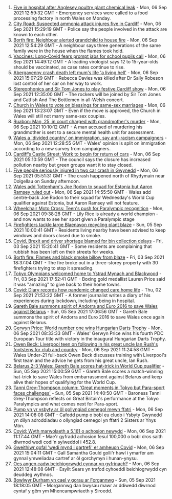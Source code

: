 1. [Five in hospital after Anglesey poultry plant chemical leak](https://www.bbc.co.uk/news/uk-wales-58465087?at_medium=RSS&at_campaign=KARANGA) - Mon, 06 Sep 2021 12:59:32 GMT - Emergency services were called to a food processing factory in north Wales on Monday.
2. [City Road: Suspected ammonia attack injures five in Cardiff](https://www.bbc.co.uk/news/uk-wales-58466608?at_medium=RSS&at_campaign=KARANGA) - Mon, 06 Sep 2021 15:29:19 GMT - Police say the people involved in the attack are known to each other.
3. [Borth fire: Neighbour alerted grandchild to house fire](https://www.bbc.co.uk/news/uk-wales-58460357?at_medium=RSS&at_campaign=KARANGA) - Mon, 06 Sep 2021 12:54:29 GMT - A neighbour says three generations of the same family were in the house when the flames took hold.
4. [Vaccines: Long-Covid fears prompt jabs for school pupils call](https://www.bbc.co.uk/news/uk-wales-58460364?at_medium=RSS&at_campaign=KARANGA) - Mon, 06 Sep 2021 14:49:12 GMT - A leading virologist says 12 to 15-year-olds should be vaccinated, as case rates continue to rise.
5. [Abergavenny crash death left mum's life 'a living hell'](https://www.bbc.co.uk/news/uk-wales-58464831?at_medium=RSS&at_campaign=KARANGA) - Mon, 06 Sep 2021 15:07:29 GMT - Rebecca Davies was killed after Dr Sally Robeson lost control of her car on her way to work.
6. [Stereophonics and Sir Tom Jones to play festive Cardiff show](https://www.bbc.co.uk/news/uk-wales-58459802?at_medium=RSS&at_campaign=KARANGA) - Mon, 06 Sep 2021 12:35:00 GMT - The rockers will be joined by Sir Tom Jones and Catfish And The Bottlemen in all-Welsh concert.
7. [Church in Wales to vote on blessings for same-sex marriages](https://www.bbc.co.uk/news/uk-wales-58427926?at_medium=RSS&at_campaign=KARANGA) - Mon, 06 Sep 2021 13:23:07 GMT - Even if the move is approved, the Church in Wales will still not marry same-sex couples.
8. [Ruabon: Man, 25, in court charged with grandmother's murder](https://www.bbc.co.uk/news/uk-wales-58460362?at_medium=RSS&at_campaign=KARANGA) - Mon, 06 Sep 2021 10:10:12 GMT - A man accused of murdering his grandmother is sent to a secure mental health unit for assessment.
9. [Wales a 'divided country' on immigration, say anti-racism campaigners](https://www.bbc.co.uk/news/uk-wales-58427929?at_medium=RSS&at_campaign=KARANGA) - Mon, 06 Sep 2021 12:28:55 GMT - Wales' opinion is split on immigration according to a new survey from campaigners.
10. [Cardiff’s Castle Street: Work to begin for return of cars](https://www.bbc.co.uk/news/uk-wales-58424596?at_medium=RSS&at_campaign=KARANGA) - Mon, 06 Sep 2021 05:10:59 GMT - The council says the closure has increased pollution nearby but green groups want it to stay closed.
11. [Five people seriously injured in two car crash in Gwynedd](https://www.bbc.co.uk/news/uk-wales-58459800?at_medium=RSS&at_campaign=KARANGA) - Mon, 06 Sep 2021 05:51:31 GMT - The crash happened north of Rhydymain near Dolgellau on Sunday afternoon.
12. [Wales add Tottenham's Joe Rodon to squad for Estonia but Aaron Ramsey ruled out](https://www.bbc.co.uk/sport/football/58463428?at_medium=RSS&at_campaign=KARANGA) - Mon, 06 Sep 2021 14:55:50 GMT - Wales add centre-back Joe Rodon to their squad for Wednesday's World Cup qualifier against Estonia, but Aaron Ramsey will not feature.
13. [Wheelchair Moto Cross: Teen's push for Paralympic recognition](https://www.bbc.co.uk/news/uk-wales-58460956?at_medium=RSS&at_campaign=KARANGA) - Mon, 06 Sep 2021 09:38:28 GMT - Lily Rice is already a world champion - and now wants to see her sport given a Paralympic stage
14. [Firefighters tackle large Blaenavon recycling plant blaze](https://www.bbc.co.uk/news/uk-wales-58454122?at_medium=RSS&at_campaign=KARANGA) - Sun, 05 Sep 2021 10:00:41 GMT - Residents living nearby have been advised to keep windows and doors closed due to smoke.
15. [Covid, Brexit and driver shortage blamed for bin collection delays](https://www.bbc.co.uk/news/uk-wales-58440236?at_medium=RSS&at_campaign=KARANGA) - Fri, 03 Sep 2021 15:20:41 GMT - Some residents are complaining that rubbish has been left on their streets for weeks.
16. [Borth fire: Flames and black smoke billow from blaze](https://www.bbc.co.uk/news/uk-wales-58439504?at_medium=RSS&at_campaign=KARANGA) - Fri, 03 Sep 2021 18:37:04 GMT - The fire broke out in a three-storey property with 30 firefighters trying to stop it spreading.
17. [Tokyo Olympians welcomed home to Ystrad Mynach and Blackwood](https://www.bbc.co.uk/news/uk-wales-58442009?at_medium=RSS&at_campaign=KARANGA) - Fri, 03 Sep 2021 17:52:41 GMT - Boxing gold medallist Lauren Price said it was "amazing" to give back to their home towns.
18. [Covid: Diary records how pandemic changed care home life](https://www.bbc.co.uk/news/uk-wales-58429748?at_medium=RSS&at_campaign=KARANGA) - Thu, 02 Sep 2021 21:53:22 GMT - A former journalist writes a diary of his experiences during lockdown, including being in hospital.
19. [Gareth Bale summons spirit of Andorra and Euro 2016 to save Wales against Belarus](https://www.bbc.co.uk/sport/football/58457163?at_medium=RSS&at_campaign=KARANGA) - Sun, 05 Sep 2021 17:06:56 GMT - Gareth Bale summons the spirit of Andorra and Euro 2016 to save Wales once again against Belarus.
20. [Gerwyn Price: World number one wins Hungarian Darts Trophy](https://www.bbc.co.uk/sport/darts/58446224?at_medium=RSS&at_campaign=KARANGA) - Mon, 06 Sep 2021 08:33:33 GMT - Wales' Gerwyn Price wins his fourth PDC European Tour title with victory in the inaugural Hungarian Darts Trophy.
21. [Owen Beck: Liverpool teen on following in his great uncle Ian Rush's footsteps for club and country](https://www.bbc.co.uk/sport/av/football/58446226?at_medium=RSS&at_campaign=KARANGA) - Mon, 06 Sep 2021 11:24:58 GMT - Wales Under-21 full-back Owen Beck discusses training with Liverpool's first team and the advice he gets from his great uncle, Ian Rush.
22. [Belarus 2-3 Wales: Gareth Bale scores hat-trick in World Cup qualifier](https://www.bbc.co.uk/sport/football/58372987?at_medium=RSS&at_campaign=KARANGA) - Sun, 05 Sep 2021 15:00:59 GMT - Gareth Bale scores a match-winning hat-trick to save Wales from embarrassment against Belarus and keep alive their hopes of qualifying for the World Cup.
23. [Tanni Grey-Thompson column: 'Great moments in Tokyo but Para-sport faces challenges'](https://www.bbc.co.uk/sport/disability-sport/58454896?at_medium=RSS&at_campaign=KARANGA) - Sun, 05 Sep 2021 14:40:50 GMT - Baroness Tanni Grey-Thompson reflects on Great Britain's performance at the Tokyo Paralympics and what comes next for Para-sport.
24. [Pump yn yr ysbyty ar ôl gollyngiad cemegol mewn ffatri](https://www.bbc.co.uk/newyddion/58425539?at_medium=RSS&at_campaign=KARANGA) - Mon, 06 Sep 2021 14:08:08 GMT - Cafodd pump o bobl eu cludo i Ysbyty Gwynedd yn dilyn adroddiadau o ollyngiad cemegol yn ffatri 2 Sisters ar Ynys Môn.
25. [Covid: Wyth marwolaeth a 5,161 o achosion newydd](https://www.bbc.co.uk/newyddion/58415017?at_medium=RSS&at_campaign=KARANGA) - Mon, 06 Sep 2021 11:17:44 GMT - Mae'r gyfradd achosion fesul 100,000 o bobl dros saith diwrnod wedi codi'n sylweddol i 452.8.
26. [Gweithiwr gofal 'wedi mynd i gartrefi' er amheuon Covid](https://www.bbc.co.uk/newyddion/58466487?at_medium=RSS&at_campaign=KARANGA) - Mon, 06 Sep 2021 15:04:11 GMT - Gall Samantha Gould golli'r hawl i ymarfer am gynnal ymweliadau cartref ar ôl gorchymyn i hunan-ynysu.
27. [Oes angen cadw beichiogrwydd cynnar yn gyfrinach?](https://www.bbc.co.uk/newyddion/58410670?at_medium=RSS&at_campaign=KARANGA) - Mon, 06 Sep 2021 12:48:08 GMT - Esyllt Sears yn trafod cyhoeddi beichiogrwydd cyn deuddeg wythnos.
28. [Bowlwyr Durham yn cael y gorau ar Forgannwg](https://www.bbc.co.uk/newyddion/58457626?at_medium=RSS&at_campaign=KARANGA) - Sun, 05 Sep 2021 18:18:05 GMT - Morgannwg dan bwysau mawr ar ddiwedd diwrnod cyntaf y gêm ym Mhencampwriaeth y Siroedd.
